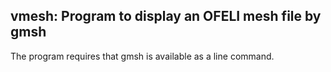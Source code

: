 vmesh: Program to display an OFELI mesh file by gmsh
----------------------------------------------------

The program requires that gmsh is available as a line command.


